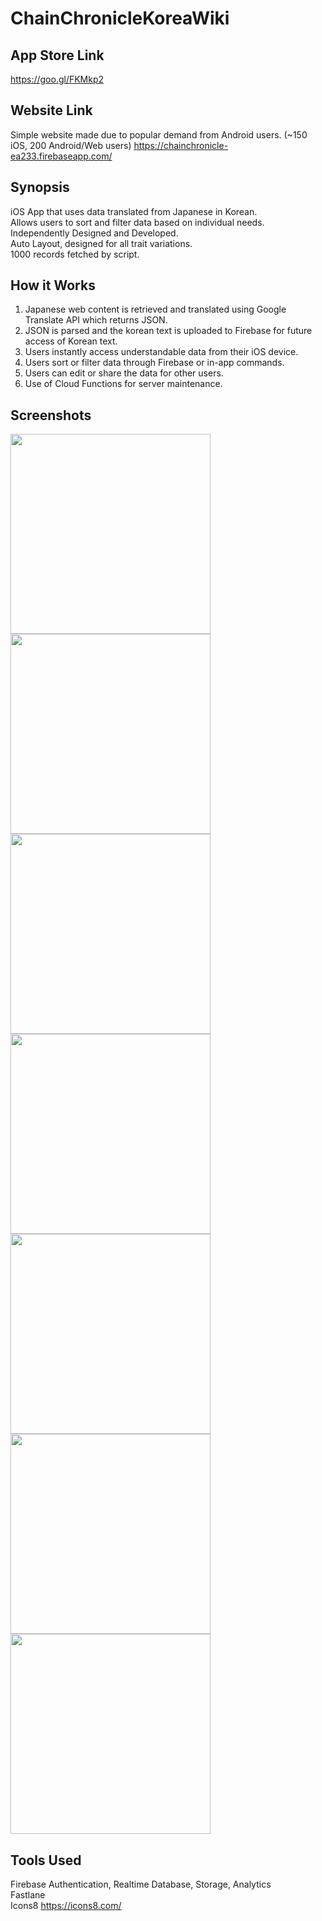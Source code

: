 # ChainChronicleKoreaWiki

## App Store Link  
https://goo.gl/FKMkp2 

## Website Link
Simple website made due to popular demand from Android users. (~150 iOS, 200 Android/Web users)
https://chainchronicle-ea233.firebaseapp.com/

## Synopsis
iOS App that uses data translated from Japanese in Korean.  
Allows users to sort and filter data based on individual needs.  
Independently Designed and Developed.  
Auto Layout, designed for all trait variations.  
1000 records fetched by script.  

## How it Works
1. Japanese web content is retrieved and translated using Google Translate API which returns JSON.
2. JSON is parsed and the korean text is uploaded to Firebase for future access of Korean text.
3. Users instantly access understandable data from their iOS device.
4. Users sort or filter data through Firebase or in-app commands. 
5. Users can edit or share the data for other users.
5. Use of Cloud Functions for server maintenance.

## Screenshots

<img src="https://github.com/jitaek/ChainChronicleKoreaWiki/blob/master/Screenshots/presentation.gif" width="320">
<img src="https://github.com/jitaek/ChainChronicleKoreaWiki/blob/master/Screenshots/splitView.gif" width="320">
<img src="https://github.com/jitaek/ChainChronicleKoreaWiki/blob/master/Screenshots/ListPreview.jpg" width="320">
<img src="https://github.com/jitaek/ChainChronicleKoreaWiki/blob/master/Screenshots/ArcanaMainPreview.jpg" width="320">
<img src="https://github.com/jitaek/ChainChronicleKoreaWiki/blob/master/Screenshots/ArcanaDetailPreview.jpg" width="320">
<img src="https://github.com/jitaek/ChainChronicleKoreaWiki/blob/master/Screenshots/AbilityPreview.jpg" width="320">
<img src="https://github.com/jitaek/ChainChronicleKoreaWiki/blob/master/Screenshots/iPadPreview.jpg" width="320">

## Tools Used
Firebase Authentication, Realtime Database, Storage, Analytics   
Fastlane  
Icons8 https://icons8.com/
